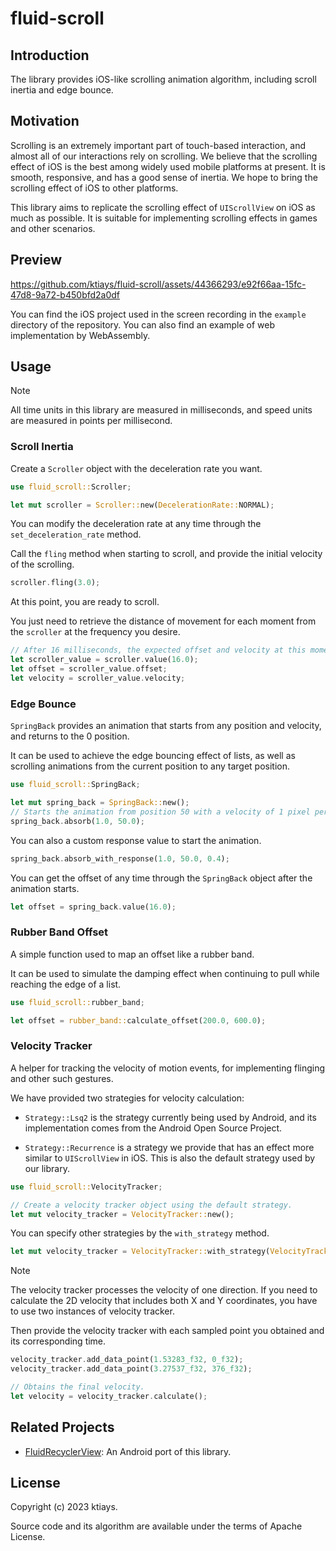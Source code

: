# fluid-scroll

## Introduction

The library provides iOS-like scrolling animation algorithm, including scroll inertia and edge bounce.

## Motivation

Scrolling is an extremely important part of touch-based interaction, and almost all of our interactions rely on scrolling. We believe that the scrolling effect of iOS is the best among widely used mobile platforms at present. It is smooth, responsive, and has a good sense of inertia. We hope to bring the scrolling effect of iOS to other platforms.

This library aims to replicate the scrolling effect of `UIScrollView` on iOS as much as possible. It is suitable for implementing scrolling effects in games and other scenarios.

## Preview

https://github.com/ktiays/fluid-scroll/assets/44366293/e92f66aa-15fc-47d8-9a72-b450bfd2a0df

You can find the iOS project used in the screen recording in the `example` directory of the repository. You can also find an example of web implementation by WebAssembly.

## Usage

> [!Note]
> All time units in this library are measured in milliseconds, and speed units are measured in points per millisecond.

### Scroll Inertia

Create a `Scroller` object with the deceleration rate you want.

```rust
use fluid_scroll::Scroller;

let mut scroller = Scroller::new(DecelerationRate::NORMAL);
```

You can modify the deceleration rate at any time through the `set_deceleration_rate` method.

Call the `fling` method when starting to scroll, and provide the initial velocity of the scrolling.

```rust
scroller.fling(3.0);
```

At this point, you are ready to scroll.

You just need to retrieve the distance of movement for each moment from the `scroller` at the frequency you desire.

```rust
// After 16 milliseconds, the expected offset and velocity at this moment.
let scroller_value = scroller.value(16.0);
let offset = scroller_value.offset;
let velocity = scroller_value.velocity;
```

### Edge Bounce

`SpringBack` provides an animation that starts from any position and velocity, and returns to the 0 position.

It can be used to achieve the edge bouncing effect of lists, as well as scrolling animations from the current position to any target position.

```rust
use fluid_scroll::SpringBack;

let mut spring_back = SpringBack::new();
// Starts the animation from position 50 with a velocity of 1 pixel per millisecond.
spring_back.absorb(1.0, 50.0);
```

You can also a custom response value to start the animation.

```rust
spring_back.absorb_with_response(1.0, 50.0, 0.4);
```

You can get the offset of any time through the `SpringBack` object after the animation starts.

```rust
let offset = spring_back.value(16.0);
```

### Rubber Band Offset

A simple function used to map an offset like a rubber band.

It can be used to simulate the damping effect when continuing to pull while reaching the edge of a list.

```rust
use fluid_scroll::rubber_band;

let offset = rubber_band::calculate_offset(200.0, 600.0);
```

### Velocity Tracker

A helper for tracking the velocity of motion events, for implementing flinging and other such gestures.

We have provided two strategies for velocity calculation:

- `Strategy::Lsq2` is the strategy currently being used by Android, and its implementation comes from the Android Open Source Project.

- `Strategy::Recurrence` is a strategy we provide that has an effect more similar to `UIScrollView` in iOS. This is also the default strategy used by our library.

```rust
use fluid_scroll::VelocityTracker;

// Create a velocity tracker object using the default strategy.
let mut velocity_tracker = VelocityTracker::new();
```

You can specify other strategies by the `with_strategy` method.

```rust
let mut velocity_tracker = VelocityTracker::with_strategy(VelocityTrackerStrategy::Lsq2);
```

> [!Note]
> The velocity tracker processes the velocity of one direction. If you need to calculate the 2D velocity that includes both X and Y coordinates, you have to use two instances of velocity tracker.

Then provide the velocity tracker with each sampled point you obtained and its corresponding time.

```rust
velocity_tracker.add_data_point(1.53283_f32, 0_f32);
velocity_tracker.add_data_point(3.27537_f32, 376_f32);

// Obtains the final velocity.
let velocity = velocity_tracker.calculate();
```

## Related Projects

- [FluidRecyclerView](https://github.com/Helixform/FluidRecyclerView): An Android port of this library.

## License

Copyright (c) 2023 ktiays.

Source code and its algorithm are available under the terms of Apache License.
